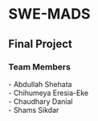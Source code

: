 # SWE-MADS

<h2> Final Project </h2>
<h3> Team Members </h3>
- Abdullah Shehata   <br>
- Chihumeya Eresia-Eke   <br>
- Chaudhary Danial   <br>
- Shams Sikdar  <br>
  
  
